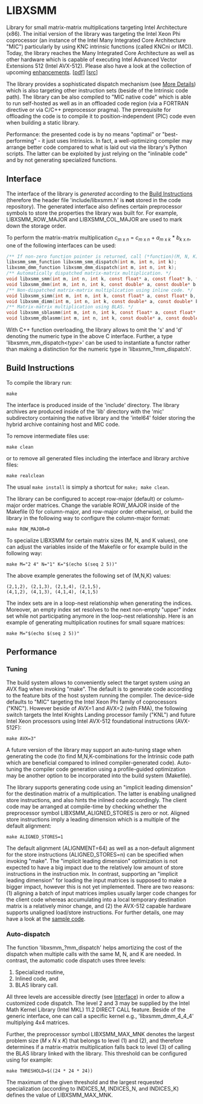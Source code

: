 # LIBXSMM
Library for small matrix-matrix multiplications targeting Intel Architecture (x86). The initial version of the library was targeting the Intel Xeon Phi coprocessor (an instance of the Intel Many Integrated Core Architecture "MIC") particularly by using KNC intrinsic functions (called KNCni or IMCI). Today, the library reaches the Many Integrated Core Architecture as well as other hardware which is capable of executing Intel Advanced Vector Extensions 512 (Intel AVX-512). Please also have a look at the collection of upcoming [enhancements](https://github.com/hfp/libxsmm/labels/enhancement). [[pdf](https://github.com/hfp/libxsmm/raw/master/documentation/libxsmm.pdf)] [[src](https://github.com/hfp/libxsmm/archive/0.8.2.zip)]

The library provides a sophisticated dispatch mechanism (see [More Details](#more-details)) which is also targeting other instruction sets (beside of the Intrinsic code path). The library can be also compiled to "MIC native code" which is able to run self-hosted as well as in an offloaded code region (via a FORTRAN directive or via C/C++ preprocessor pragma). The prerequisite for offloading the code is to compile it to position-independent (PIC) code even when building a static library.

Performance: the presented code is by no means "optimal" or "best-performing" - it just uses Intrinsics. In fact, a well-optimizing compiler may arrange better code compared to what is laid out via the library's Python scripts. The latter can be exploited by just relying on the "inlinable code" and by not generating specialized functions.

## Interface
The interface of the library is *generated* according to the [Build Instructions](#build-instructions) (therefore the header file 'include/libxsmm.h' is **not** stored in the code repository). The generated interface also defines certain preprocessor symbols to store the properties the library was built for. For example, LIBXSMM_ROW_MAJOR and LIBXSMM_COL_MAJOR are used to mark down the storage order.

To perform the matrix-matrix multiplication *c*<sub>*m* x *n*</sub> = *c*<sub>*m* x *n*</sub> + *a*<sub>*m* x *k*</sub> \* *b*<sub>*k* x *n*</sub>, one of the following interfaces can be used:

```C
/** If non-zero function pointer is returned, call (*function)(M, N, K). */
libxsmm_smm_function libxsmm_smm_dispatch(int m, int n, int k);
libxsmm_dmm_function libxsmm_dmm_dispatch(int m, int n, int k);
/** Automatically dispatched matrix-matrix multiplication. */
void libxsmm_smm(int m, int n, int k, const float* a, const float* b, float* c);
void libxsmm_dmm(int m, int n, int k, const double* a, const double* b, double* c);
/** Non-dispatched matrix-matrix multiplication using inline code. */
void libxsmm_simm(int m, int n, int k, const float* a, const float* b, float* c);
void libxsmm_dimm(int m, int n, int k, const double* a, const double* b, double* c);
/** Matrix-matrix multiplication using BLAS. */
void libxsmm_sblasmm(int m, int n, int k, const float* a, const float* b, float* c);
void libxsmm_dblasmm(int m, int n, int k, const double* a, const double* b, double* c);
```

With C++ function overloading, the library allows to omit the 's' and 'd' denoting the numeric type in the above C interface. Further, a type 'libxsmm_mm_dispatch<*type*>' can be used to instantiate a functor rather than making a distinction for the numeric type in 'libxsmm_?mm_dispatch'.

## Build Instructions
To compile the library run:

```
make
```

The interface is produced inside of the 'include' directory. The library archives are produced inside of the 'lib' directory with the 'mic' subdirectory containing the native library and the 'intel64' folder storing the hybrid archive containing host and MIC code.

To remove intermediate files use:

```
make clean
```

or to remove all generated files including the interface and library archive files:

```
make realclean
```

The usual `make install` is simply a shortcut for `make; make clean`.

The library can be configured to accept row-major (default) or column-major order matrices. Change the variable ROW_MAJOR inside of the Makefile (0 for column-major, and row-major order otherwise), or build the library in the following way to configure the column-major format:

```
make ROW_MAJOR=0
```

To specialize LIBXSMM for certain matrix sizes (M, N, and K values), one can adjust the variables inside of the Makefile or for example build in the following way:

```
make M="2 4" N="1" K="$(echo $(seq 2 5))"
```

The above example generates the following set of (M,N,K) values:

```
(2,1,2), (2,1,3), (2,1,4), (2,1,5),
(4,1,2), (4,1,3), (4,1,4), (4,1,5)
```

The index sets are in a loop-nest relationship when generating the indices. Moreover, an empty index set resolves to the next non-empty "upper" index set while not participating anymore in the loop-nest relationship. Here is an example of generating multiplication routines for small square matrices:

```
make M="$(echo $(seq 2 5))"
```

## Performance
### Tuning
The build system allows to conveniently select the target system using an AVX flag when invoking "make". The default is to generate code according to the feature bits of the host system running the compiler. The device-side defaults to "MIC" targeting the Intel Xeon Phi family of coprocessors ("KNC"). However beside of AVX=1 and AVX=2 (with FMA), the following switch targets the Intel Knights Landing processor family ("KNL") and future Intel Xeon processors using Intel AVX-512 foundational instructions (AVX-512F):

```
make AVX=3"
```

A future version of the library may support an auto-tuning stage when generating the code (to find M,N,K-combinations for the Intrinsic code path which are beneficial compared to inlined compiler-generated code). Auto-tuning the compiler code generation using a profile-guided optimization may be another option to be incorporated into the build system (Makefile).

The library supports generating code using an "implicit leading dimension" for the destination matrix of a multiplication. The latter is enabling unaligned store instructions, and also hints the inlined code accordingly. The client code may be arranged at compile-time by checking whether the preprocessor symbol LIBXSMM_ALIGNED_STORES is zero or not. Aligned store instructions imply a leading dimension which is a multiple of the default alignment:

```
make ALIGNED_STORES=1
```

The default alignment (ALIGNMENT=64) as well as a non-default alignment for the store instructions (ALIGNED_STORES=n) can be specified when invoking "make". The "implicit leading dimension" optimization is not expected to have a big impact due to the relatively low amount of store instructions in the instruction mix. In contrast, supporting an "implicit leading dimension" for loading the input matrices is supposed to make a bigger impact, however this is not yet implemented. There are two reasons: (1) aligning a batch of input matrices implies usually larger code changes for the client code whereas accumulating into a local temporary destination matrix is a relatively minor change, and (2) the AVX-512 capable hardware supports unaligned load/store instructions. For further details, one may have a look at the [sample code](https://github.com/hfp/libxsmm/blob/master/samples/smm.cpp).

### Auto-dispatch
The function 'libxsmm_?mm_dispatch' helps amortizing the cost of the dispatch when multiple calls with the same M, N, and K are needed. In contrast, the automatic code dispatch uses three levels:

1. Specialized routine,
2. Inlined code, and
3. BLAS library call.

All three levels are accessible directly (see [Interface](#interface)) in order to allow a customized code dispatch. The level 2 and 3 may be supplied by the Intel Math Kernel Library (Intel MKL) 11.2 DIRECT CALL feature. Beside of the generic interface, one can call a specific kernel e.g., 'libxsmm_dmm_4_4_4' multiplying 4x4 matrices.

Further, the preprocessor symbol LIBXSMM_MAX_MNK denotes the largest problem size (*M* x *N* x *K*) that belongs to level (1) and (2), and therefore determines if a matrix-matrix multiplication falls back to level (3) of calling the BLAS library linked with the library. This threshold can be configured using for example:

```
make THRESHOLD=$((24 * 24 * 24))
```

The maximum of the given threshold and the largest requested specialization (according to INDICES_M, INDICES_N, and INDICES_K) defines the value of LIBXSMM_MAX_MNK.
